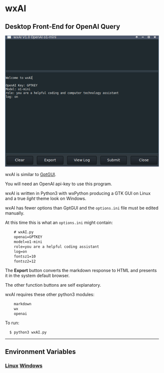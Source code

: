 # wxAI
## Desktop Front-End for OpenAI Query

![wxAI](images/wxAI_1.png "wxAI")

wxAI is similar to [GptGUI](https://github.com/MLeidel/GptGUI "Git Website").

You will need an OpenAI api-key to use this program.

wxAI is written in Python3 with wxPython producing a GTK GUI
on Linux and a true _light_ theme look on Windows.

wxAI has fewer options than GptGUI and the `options.ini` file must be edited manually.

At this time this is what an `options.ini` might contain:

        # wxAI.py
        openai=GPTKEY
        model=o1-mini
        role=you are a helpful coding assistant
        log=on
        fontsz1=10
        fontsz2=12

The **Export** button converts the markdown response to HTML and presents it in the
system default browser. 

The other function buttons are self explanatory.

wxAI requires these other python3 modules:

        markdown
        wx
        openai

To run:

      $ python3 wxAI.py
    
---

## Environment Variables

### [Linux](https://linuxize.com/post/how-to-set-and-list-environment-variables-in-linux/ "How To") [Windows](https://superuser.com/questions/949560/how-do-i-set-system-environment-variables-in-windows-10/ "How To")



